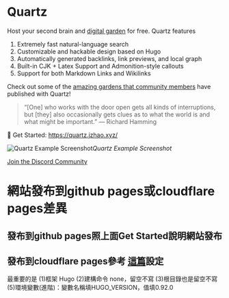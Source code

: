 # Quartz

Host your second brain and [digital garden](https://jzhao.xyz/posts/networked-thought) for free. Quartz features

1. Extremely fast natural-language search
2. Customizable and hackable design based on Hugo
3. Automatically generated backlinks, link previews, and local graph
4. Built-in CJK + Latex Support and Admonition-style callouts
5. Support for both Markdown Links and Wikilinks

Check out some of the [amazing gardens that community members](https://quartz.jzhao.xyz/notes/showcase/) have published with Quartz!

> “[One] who works with the door open gets all kinds of interruptions, but [they] also occasionally gets clues as to what the world is and what might be important.” — Richard Hamming

🔗 Get Started: https://quartz.jzhao.xyz/

![Quartz Example Screenshot](./screenshot.png)*Quartz Example Screenshot*

[Join the Discord Community](https://discord.gg/cRFFHYye7t)

# 網站發布到github pages或cloudflare pages差異
## 發布到github pages照上面Get Started說明網站發布
## 發布到cloudflare pages參考 [這篇](https://immmmm.com/hi-cloudflare/)設定
最重要的是
(1)框架 Hugo
(2)建構命令 none，留空不寫
(3)根目錄也是留空不寫
(5)環境變數(進階)：變數名稱填HUGO_VERSION，值填0.92.0
